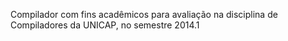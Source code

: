 Compilador com fins acadêmicos para avaliação na disciplina de Compiladores da UNICAP, no semestre 2014.1